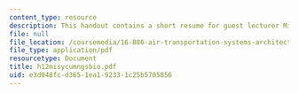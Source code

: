 ```yaml
---
content_type: resource
description: This handout contains a short resume for guest lecturer Missy Cummings.
file: null
file_location: /coursemedia/16-886-air-transportation-systems-architecting-spring-2004/e3d048fcd3651ea192331c25b5705856_h12misycumngsbio.pdf
file_type: application/pdf
resourcetype: Document
title: h12misycumngsbio.pdf
uid: e3d048fc-d365-1ea1-9233-1c25b5705856
---
```

